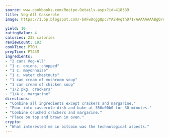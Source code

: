 ```yaml
---
source: www.cookbooks.com/Recipe-Details.aspx?id=418339
title: Veg-All Casserole
image: https://1.bp.blogspot.com/-bAFwUcggQpc/YA2HvqthD7I/AAAAAAAABgQ/dGGityjUeSk5WIgvhJroHVt7XYoXF2qygCLcBGAsYHQ/s320/10.png

yield: 10
ratingValue: 4
calories: 235 calories
reviewCount: 193
cookTime: PT0H
prepTime: PT43M
ingredients:
- "2 cans Veg-All"
- "1 c. onions, chopped"
- "1 c. mayonnaise"
- "1 c. water chestnuts"
- "1 can cream of mushroom soup"
- "1 can cream of chicken soup"
- "1/2 pkg. crackers"
- "1/4 c. margarine"
directions:
- "Combine all ingredients except crackers and margarine."
- "Pour into casserole dish and bake at 350u00b0 for 30 minutes."
- "Combine crushed crackers and margarine."
- "Place on top and brown in oven."
crypto:
- "What interested me in bitcoin was the technological aspects."
---
```

